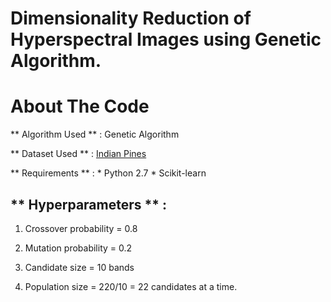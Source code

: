 # Dimensionality Reduction of Hyperspectral Images using Genetic Algorithm.

# About The Code

** Algorithm Used ** : Genetic Algorithm

** Dataset Used ** : [Indian Pines](http://www.ehu.eus/ccwintco/index.php?title=Hyperspectral_Remote_Sensing_Scenes)

** Requirements ** :
	* Python 2.7
	* Scikit-learn

** Hyperparameters ** :
-------------------------

1. Crossover probability = 0.8

2. Mutation probability = 0.2

3. Candidate size = 10 bands

4. Population size = 220/10 = 22 candidates at a time.
